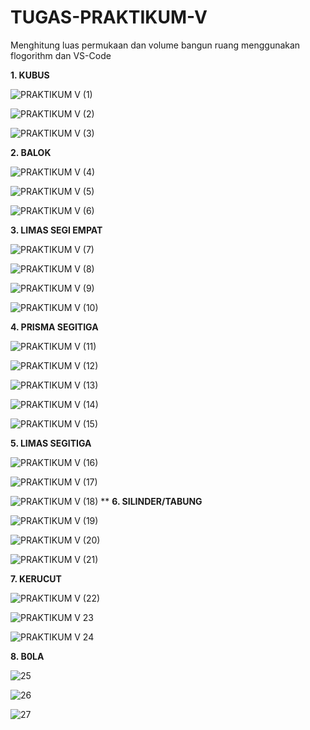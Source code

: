 # TUGAS-PRAKTIKUM-V

Menghitung luas permukaan dan volume bangun ruang menggunakan flogorithm dan VS-Code

**1. KUBUS**

![PRAKTIKUM V (1)](https://user-images.githubusercontent.com/93033802/140064877-7fc4c765-8e35-4265-baaf-ee77264e2d8c.png)

![PRAKTIKUM V (2)](https://user-images.githubusercontent.com/93033802/140064950-bce4797f-b2a2-4f7e-b537-6015b9e8c325.png)

![PRAKTIKUM V (3)](https://user-images.githubusercontent.com/93033802/140064978-79e4d7fa-eb0f-438e-8aa0-27718bbdf1f1.png)

**2. BALOK**

![PRAKTIKUM V (4)](https://user-images.githubusercontent.com/93033802/140065051-1e92cc2d-b7c2-4753-a150-0c926953ba82.png)

![PRAKTIKUM V (5)](https://user-images.githubusercontent.com/93033802/140065154-3f8c5c3c-df2f-4d50-9b9c-ee0dfc577afa.png)

![PRAKTIKUM V (6)](https://user-images.githubusercontent.com/93033802/140065202-ec7659b6-b3cc-43e7-b657-1b9a2d3946be.png)

**3. LIMAS SEGI EMPAT**

![PRAKTIKUM V (7)](https://user-images.githubusercontent.com/93033802/140065351-42af9744-438b-49dc-97ca-787fb0f33477.png)

![PRAKTIKUM V (8)](https://user-images.githubusercontent.com/93033802/140065382-58a58deb-040f-4bbc-9e3b-cf012ce63361.png)

![PRAKTIKUM V (9)](https://user-images.githubusercontent.com/93033802/140065403-e77b5dca-ee71-48f9-805d-fad629a52781.png)

![PRAKTIKUM V (10)](https://user-images.githubusercontent.com/93033802/140065435-65a3b44f-8cde-4bc3-85c0-84eab14fb11a.png)

**4. PRISMA SEGITIGA**

![PRAKTIKUM V (11)](https://user-images.githubusercontent.com/93033802/140065496-dae2353f-0cf2-43ef-ae65-4b2871c72a55.png)

![PRAKTIKUM V (12)](https://user-images.githubusercontent.com/93033802/140065547-1d42ca88-3173-4b50-b3ac-205dc609fac9.png)

![PRAKTIKUM V (13)](https://user-images.githubusercontent.com/93033802/140065577-c083a76c-8927-4a66-b6c0-c7b702eefced.png)

![PRAKTIKUM V (14)](https://user-images.githubusercontent.com/93033802/140065629-c6a9cac2-c898-4413-8da9-db96a41207c3.png)

![PRAKTIKUM V (15)](https://user-images.githubusercontent.com/93033802/140065678-22a0ec34-6553-4e1c-a801-23e051b8e40b.png)

**5. LIMAS SEGITIGA**

![PRAKTIKUM V (16)](https://user-images.githubusercontent.com/93033802/140065818-1d339305-65ce-412e-8420-685004aa4962.png)

![PRAKTIKUM V (17)](https://user-images.githubusercontent.com/93033802/140065850-3be3fc40-41cb-4051-bffd-4932da1d7c86.png)

![PRAKTIKUM V (18)](https://user-images.githubusercontent.com/93033802/140066008-9ed9e4bd-92d5-4263-b8cc-663712f5704e.png)
**
**6. SILINDER/TABUNG**

![PRAKTIKUM V (19)](https://user-images.githubusercontent.com/93033802/140066067-77dcf065-23d2-4632-86b1-eca0ca871c7c.png)

![PRAKTIKUM V (20)](https://user-images.githubusercontent.com/93033802/140066093-5b87007f-b2bb-4eb7-86bb-3003cda8c333.png)

![PRAKTIKUM V (21)](https://user-images.githubusercontent.com/93033802/140066109-9e7b4986-dc07-484c-b683-351fdef5afff.png)

**7. KERUCUT**

![PRAKTIKUM V (22)](https://user-images.githubusercontent.com/93033802/140066307-afe6a6d4-e368-4ab6-a90d-c6318e89e93d.png)

![PRAKTIKUM V 23](https://user-images.githubusercontent.com/93033802/140066334-83b7b211-2dd3-481d-aafd-664d87ad0638.png)

![PRAKTIKUM V 24](https://user-images.githubusercontent.com/93033802/140066351-d590326c-a3ab-4d5e-9fc7-4fbe447df50d.png)

**8. B0LA**

![25](https://user-images.githubusercontent.com/93033802/140066413-ba2d120d-c896-460b-9575-93deb3c9fcfc.png)

![26](https://user-images.githubusercontent.com/93033802/140066434-317e69c3-ca02-4a30-b5ef-0f73c9d1d895.png)

![27](https://user-images.githubusercontent.com/93033802/140066465-217150fe-561a-44f0-85a1-18abc77dea8d.png)




























